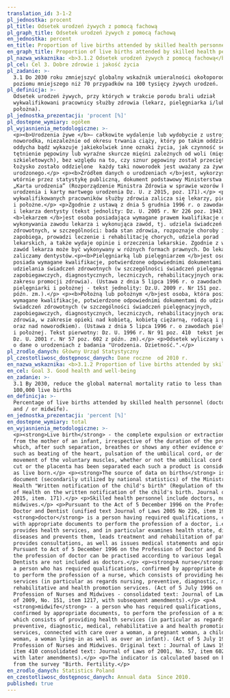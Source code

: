 ```yaml
---
translation_id: 3-1-2
pl_jednostka: procent
pl_title: Odsetek urodzeń żywych z pomocą fachową
pl_graph_title: Odsetek urodzeń żywych z pomocą fachową
en_jednostka: percent
en_title: Proportion of live births attended by skilled health personnel
en_graph_title: Proportion of live births attended by skilled health personnel
pl_nazwa_wskaznika: <b>3.1.2 Odsetek urodzeń żywych z pomocą fachową</b>
pl_cel: Cel 3. Dobre zdrowie i jakość życia
pl_zadanie: >-
  3.1 Do 2030 roku zmniejszyć globalny wskaźnik umieralności okołoporodowej do
  poziomu mniejszego niż 70 przypadków na 100 tysięcy żywych urodzeń.
pl_definicja: >-
  Odsetek urodzeń żywych, przy których w trakcie porodu brali udział
  wykwalifikowani pracownicy służby zdrowia (lekarz, pielęgniarka i/lub
  położna).
pl_jednostka_prezentacji: 'procent [%]'
pl_dostepne_wymiary: ogółem
pl_wyjasnienia_metodologiczne: >-
  <p><b>Urodzenia żywe </b>– całkowite wydalenie lub wydobycie z ustroju matki
  noworodka, niezależnie od okresu trwania ciąży, który po takim oddzieleniu
  oddycha bądź wykazuje jakiekolwiek inne oznaki życia, jak czynność serca,
  tętnienie pępowiny lub wyraźne skurcze mięśni zależnych od woli (mięśni
  szkieletowych), bez względu na to, czy sznur pępowiny został przecięty lub
  łożysko zostało oddzielone  każdy taki noworodek jest uważany za żywo
  urodzonego.</p> <p><b>Źródłem danych o urodzeniach </b>jest, wykorzystywany
  wtórnie przez statystykę publiczną, dokument podstawowy Ministerstwa Zdrowia
  „Karta urodzenia” (Rozporządzenie Ministra Zdrowia w sprawie wzorów karty
  urodzenia i karty martwego urodzenia Dz. U. z 2015, poz. 171).</p> <p>Do
  wykwalifikowanych pracowników służby zdrowia zalicza się lekarzy, pielęgniarki
  i położne.</p> <p>Zgodnie z ustawą z dnia 5 grudnia 1996 r. o zawodach lekarza
  i lekarza dentysty (tekst jednolity: Dz. U. 2005 r. Nr 226 poz. 1943)
  <b>lekarzem </b>jest osoba posiadająca wymagane prawem kwalifikacje do
  wykonywania zawodu lekarza i wykonująca zawód, tj. udziela świadczeń
  zdrowotnych, w szczególności: bada stan zdrowia, rozpoznaje choroby i im
  zapobiega, prowadzi leczenie i rehabilitację chorych, udziela porad
  lekarskich, a także wydaje opinie i orzeczenia lekarskie. Zgodnie z w/w ustawą
  zawód lekarza może być wykonywany w różnych formach prawnych. Do lekarzy nie
  zaliczamy dentystów.<p><b>Pielęgniarką lub pielęgniarzem </b>jest osoba, która
  posiada wymagane kwalifikacje, potwierdzone odpowiednimi dokumentami do
  udzielania świadczeń zdrowotnych (w szczególności świadczeń pielęgnacyjnych,
  zapobiegawczych, diagnostycznych, leczniczych, rehabilitacyjnych oraz z
  zakresu promocji zdrowia). (Ustawa z dnia 5 lipca 1996 r. o zawodach
  pielęgniarki i położnej - tekst jednolity: Dz.U. 2009 r. Nr 151 poz. 1217 z
  późn. zm.).</p> <p><b>Położną lub położnym </b>jest osoba, która posiada
  wymagane kwalifikacje, potwierdzone odpowiednimi dokumentami do udzielania
  świadczeń zdrowotnych (w szczególności świadczeń pielęgnacyjnych,
  zapobiegawczych, diagnostycznych, leczniczych, rehabilitacyjnych oraz promocji
  zdrowia, w zakresie opieki nad kobietą, kobietą ciężarną, rodzącą i położnicą
  oraz nad noworodkiem). (Ustawa z dnia 5 lipca 1996 r. o zawodach pielęgniarki
  i położnej. Tekst pierwotny: Dz. U. 1996 r. Nr 91 poz. 410  tekst jednolity:
  Dz. U. 2001 r. Nr 57 poz. 602 z późn. zm).</p> <p>Odsetek wyliczany w oparciu
  o dane o urodzeniach z badania "Urodzenia. Dzietność.".</p>
pl_zrodlo_danych: Główny Urząd Statystyczny
pl_czestotliwosc_dostępnosc_danych: Dane roczne  od 2010 r.
en_nazwa_wskaznika: <b>3.1.2 Proportion of live births attended by skilled health personnel</b>
en_cel: Goal 3. Good health and well-being
en_zadanie: >-
  3.1 By 2030, reduce the global maternal mortality ratio to less than 70 per
  100,000 live births
en_definicja: >-
  Percentage of live births attended by skilled health personnel (doctors, nurse
  and / or midwife).
en_jednostka_prezentacji: 'percent [%]'
en_dostepne_wymiary: total
en_wyjasnienia_metodologiczne: >-
  <p><strong>Live birth</strong> - the complete expulsion or extraction
  from the mother of an infant, irrespective of the duration of the pregnancy,
  which, after such separation, breathes or shows any other evidence of life,
  such as beating of the heart, pulsation of the umbilical cord, or definite
  movement of the voluntary muscles, whether or not the umbilical cord has been
  cut or the placenta has been separated each such a product is considered
  as live born.</p> <p><strong>The source of data on births</strong> is a basic
  document (secondarily utilized by national statistics) of the Ministry of
  Health "Written notification of the child's birth" (Regulation of the Minister
  of Health on the written notification of the child's birth. Journal of Laws of
  2015, item. 171).</p> <p>Skilled health personnel include doctors, nurses and
  midwives.</p> <p>Pursuant to the Act of 5 December 1996 on the Profession of
  Doctor and Dentist (unified text Journal of Laws 2005 No 226, item 1943) a
  <strong>doctor</strong> is a person having required qualifications, confirmed
  with appropriate documents to perform the profession of a doctor, i.e. who
  provides health services, and in particular examines health state, diagnoses
  diseases and prevents them, leads treatment and rehabilitation of patients,
  provides consultations, as well as issues medical statements and opinions.
  Pursuant to Act of 5 December 1996 on the Profession of Doctor and Dentist,
  the profession of doctor can be practised according to various legal forms.
  Dentists are not included as doctors.</p> <p><strong>A nurse</strong> -
  a person who has required qualifications, confirmed by appropriate documents,
  to perform the profession of a nurse, which consists of providing health
  services (in particular as regards nursing, preventive, diagnostic, medical,
  rehabilitative and health promotion services. (Act of 5 July 1996 on the
  Profession of Nurses and Midwives - consolidated text: Journal of Laws
  of 2009, No. 151, item 1217, with subsequent amendments).</p> <p>A
  <strong>midwife</strong> - a person who has required qualifications,
  confirmed by appropriate documents, to perform the profession of a midwife,
  which consists of providing health services (in particular as regards nursing,
  preventive, diagnostic, medical, rehabilitative a and health promotion
  services, connected with care over a woman, a pregnant woman, a childbearing
  woman, a woman lying-in as well as over an infant). (Act of 5 July 1996 on the
  Profession of Nurses and Midwives. Original text : Journal of Laws 1996 No 91,
  item 410 consolidated text: Journal of Laws of 2001, No. 57, item 602,
  with later amendments).</p> <p>The indicator is calculated based on birth data
  from the survey "Birth. Fertility.</p>
en_zrodlo_danych: Statistics Poland
en_czestotliwosc_dostępnosc_danych: Annual data  Since 2010.
published: true
---
```

